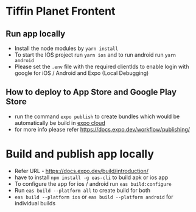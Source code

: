 # Tiffin Planet Frontent

## Run app locally

- Install the node modules by `yarn install`
- To start the IOS project run `yarn ios` and to run android run `yarn android`
- Please set the `.env` file with the required clientIds to enable login with google for iOS / Android and Expo (Local Debugging)

## How to deploy to App Store and Google Play Store

- run the command `expo publish` to create bundles which would be automatically be build in [expo cloud](https://expo.dev/)
- for more info please refer https://docs.expo.dev/workflow/publishing/

# Build and publish app locally

- Refer URL - https://docs.expo.dev/build/introduction/
- have to install `npm install -g eas-cli` to build apk or ios app
- To configure the app for ios / android run `eas build:configure`
- Run `eas build --platform all` to create build for both
- `eas build --platform ios` or `eas build --platform android` for individual builds
